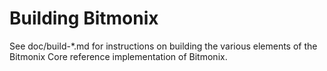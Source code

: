 Building Bitmonix
=============

See doc/build-*.md for instructions on building the various
elements of the Bitmonix Core reference implementation of Bitmonix.
